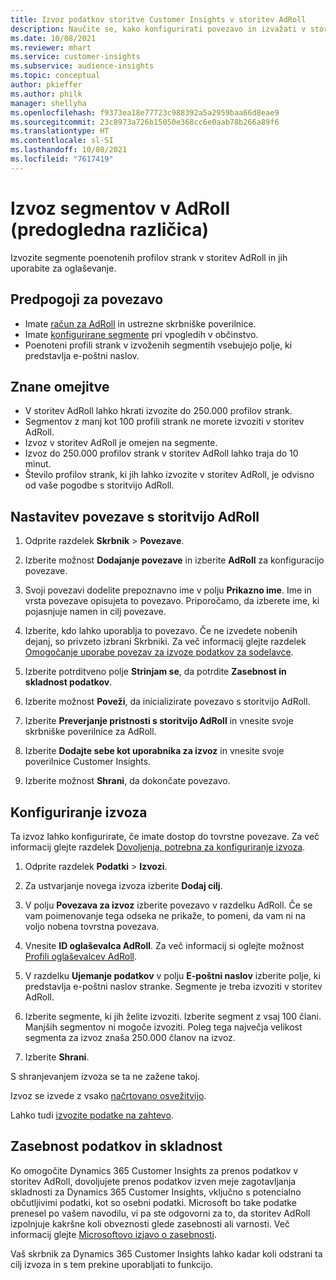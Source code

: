 ```yaml
---
title: Izvoz podatkov storitve Customer Insights v storitev AdRoll
description: Naučite se, kako konfigurirati povezavo in izvažati v storitev AdRoll.
ms.date: 10/08/2021
ms.reviewer: mhart
ms.service: customer-insights
ms.subservice: audience-insights
ms.topic: conceptual
author: pkieffer
ms.author: philk
manager: shellyha
ms.openlocfilehash: f9373ea18e77723c988392a5a2959baa66d8eae9
ms.sourcegitcommit: 23c8973a726b15050e368cc6e0aab78b266a89f6
ms.translationtype: HT
ms.contentlocale: sl-SI
ms.lasthandoff: 10/08/2021
ms.locfileid: "7617419"
---
```

# <a name="export-segments-to-adroll-preview"></a>Izvoz segmentov v AdRoll (predogledna različica)

Izvozite segmente poenotenih profilov strank v storitev AdRoll in jih uporabite za oglaševanje. 

## <a name="prerequisites-for-a-connection"></a>Predpogoji za povezavo

-   Imate [račun za AdRoll](https://www.adroll.com/) in ustrezne skrbniške poverilnice.
-   Imate [konfigurirane segmente](segments.md) pri vpogledih v občinstvo.
-   Poenoteni profili strank v izvoženih segmentih vsebujejo polje, ki predstavlja e-poštni naslov.

## <a name="known-limitations"></a>Znane omejitve

- V storitev AdRoll lahko hkrati izvozite do 250.000 profilov strank.
- Segmentov z manj kot 100 profili strank ne morete izvoziti v storitev AdRoll. 
- Izvoz v storitev AdRoll je omejen na segmente.
- Izvoz do 250.000 profilov strank v storitev AdRoll lahko traja do 10 minut. 
- Število profilov strank, ki jih lahko izvozite v storitev AdRoll, je odvisno od vaše pogodbe s storitvijo AdRoll.

## <a name="set-up-connection-to-adroll"></a>Nastavitev povezave s storitvijo AdRoll

1. Odprite razdelek **Skrbnik** > **Povezave**.

1. Izberite možnost **Dodajanje povezave** in izberite **AdRoll** za konfiguracijo povezave.

1. Svoji povezavi dodelite prepoznavno ime v polju **Prikazno ime**. Ime in vrsta povezave opisujeta to povezavo. Priporočamo, da izberete ime, ki pojasnjuje namen in cilj povezave.

1. Izberite, kdo lahko uporablja to povezavo. Če ne izvedete nobenih dejanj, so privzeto izbrani Skrbniki. Za več informacij glejte razdelek [Omogočanje uporabe povezav za izvoze podatkov za sodelavce](connections.md#allow-contributors-to-use-a-connection-for-exports).

1. Izberite potrditveno polje **Strinjam se**, da potrdite **Zasebnost in skladnost podatkov**.

1. Izberite možnost **Poveži**, da inicializirate povezavo s storitvijo AdRoll.

1. Izberite **Preverjanje pristnosti s storitvijo AdRoll** in vnesite svoje skrbniške poverilnice za AdRoll. 

1. Izberite **Dodajte sebe kot uporabnika za izvoz** in vnesite svoje poverilnice Customer Insights.

1. Izberite možnost **Shrani**, da dokončate povezavo.

## <a name="configure-an-export"></a>Konfiguriranje izvoza

Ta izvoz lahko konfigurirate, če imate dostop do tovrstne povezave. Za več informacij glejte razdelek [Dovoljenja, potrebna za konfiguriranje izvoza](export-destinations.md#set-up-a-new-export).

1. Odprite razdelek **Podatki** > **Izvozi**.

1. Za ustvarjanje novega izvoza izberite **Dodaj cilj**.

1. V polju **Povezava za izvoz** izberite povezavo v razdelku AdRoll. Če se vam poimenovanje tega odseka ne prikaže, to pomeni, da vam ni na voljo nobena tovrstna povezava.

1. Vnesite **ID oglaševalca AdRoll**. Za več informacij si oglejte možnost [Profili oglaševalcev AdRoll](https://help.adroll.com/hc/articles/212011838-Advertiser-Profiles).

1. V razdelku **Ujemanje podatkov** v polju **E-poštni naslov** izberite polje, ki predstavlja e-poštni naslov stranke. Segmente je treba izvoziti v storitev AdRoll.

1. Izberite segmente, ki jih želite izvoziti. Izberite segment z vsaj 100 člani. Manjših segmentov ni mogoče izvoziti. Poleg tega največja velikost segmenta za izvoz znaša 250.000 članov na izvoz. 

1. Izberite **Shrani**.

S shranjevanjem izvoza se ta ne zažene takoj.

Izvoz se izvede z vsako [načrtovano osvežitvijo](system.md#schedule-tab). 

Lahko tudi [izvozite podatke na zahtevo](export-destinations.md#run-exports-on-demand). 


## <a name="data-privacy-and-compliance"></a>Zasebnost podatkov in skladnost

Ko omogočite Dynamics 365 Customer Insights za prenos podatkov v storitev AdRoll, dovoljujete prenos podatkov izven meje zagotavljanja skladnosti za Dynamics 365 Customer Insights, vključno s potencialno občutljivimi podatki, kot so osebni podatki. Microsoft bo take podatke prenesel po vašem navodilu, vi pa ste odgovorni za to, da storitev AdRoll izpolnjuje kakršne koli obveznosti glede zasebnosti ali varnosti. Več informacij glejte [Microsoftovo izjavo o zasebnosti](https://go.microsoft.com/fwlink/?linkid=396732).

Vaš skrbnik za Dynamics 365 Customer Insights lahko kadar koli odstrani ta cilj izvoza in s tem prekine uporabljati to funkcijo.
